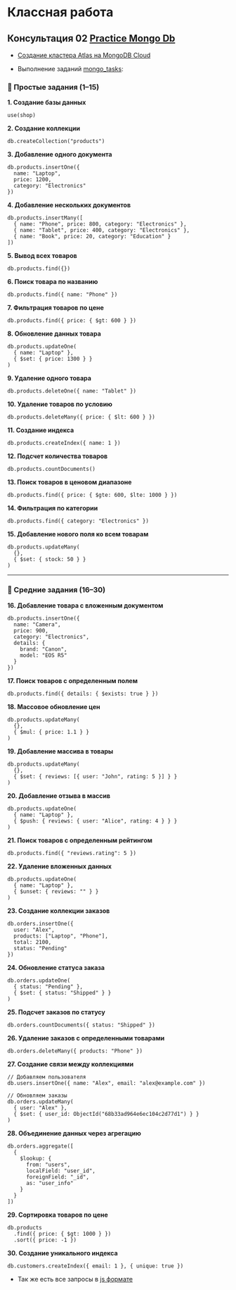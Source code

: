 # Классная работа
## Консультация 02 [Practice Mongo Db](https://lms.ait-tr.eu/#/student-cabinet/cohort/123/db/consultation/lesson/8230)

- [Создание кластера Atlas на MongoDB Cloud](https://cloud.mongodb.com/v2/68b0bbcb03fa4360bfbe7a90#/metrics/replicaSet/68b32bece5bdfb48ad48084d/explorer/shop)

- Выполнение заданий [mongo_tasks](mongo_tasks.md):

### 🔹 Простые задания (1–15)

**1. Создание базы данных**  
```mongodb
use(shop)
```

**2. Создание коллекции**  
```mongodb
db.createCollection("products")
```

**3. Добавление одного документа**  
```mongodb
db.products.insertOne({
  name: "Laptop",
  price: 1200,
  category: "Electronics"
})
```

**4. Добавление нескольких документов**  
```mongodb
db.products.insertMany([
  { name: "Phone", price: 800, category: "Electronics" },
  { name: "Tablet", price: 400, category: "Electronics" },
  { name: "Book", price: 20, category: "Education" }
])
```

**5. Вывод всех товаров**  
```mongodb
db.products.find({})
```

**6. Поиск товара по названию**  
```mongodb
db.products.find({ name: "Phone" })
```

**7. Фильтрация товаров по цене**  
```mongodb
db.products.find({ price: { $gt: 600 } })
```

**8. Обновление данных товара**  
```mongodb
db.products.updateOne(
  { name: "Laptop" },
  { $set: { price: 1300 } }
)
```

**9. Удаление одного товара**  
```mongodb
db.products.deleteOne({ name: "Tablet" })
```

**10. Удаление товаров по условию**  
```mongodb
db.products.deleteMany({ price: { $lt: 600 } })
```

**11. Создание индекса**  
```mongodb
db.products.createIndex({ name: 1 })
```

**12. Подсчет количества товаров**  
```mongodb
db.products.countDocuments()
```

**13. Поиск товаров в ценовом диапазоне**  
```mongodb
db.products.find({ price: { $gte: 600, $lte: 1000 } })
```

**14. Фильтрация по категории**  
```mongodb
db.products.find({ category: "Electronics" })
```

**15. Добавление нового поля ко всем товарам**  
```mongodb
db.products.updateMany(
  {},
  { $set: { stock: 50 } }
)
```

---

### 🔸 Средние задания (16–30)

**16. Добавление товара с вложенным документом**  
```mongodb
db.products.insertOne({
  name: "Camera",
  price: 900,
  category: "Electronics",
  details: {
    brand: "Canon",
    model: "EOS R5"
  }
})
```

**17. Поиск товаров с определенным полем**  
```mongodb
db.products.find({ details: { $exists: true } })
```

**18. Массовое обновление цен**  
```mongodb
db.products.updateMany(
  {},
  { $mul: { price: 1.1 } }
)
```

**19. Добавление массива в товары**  
```mongodb
db.products.updateMany(
  {},
  { $set: { reviews: [{ user: "John", rating: 5 }] } }
)
```

**20. Добавление отзыва в массив**  
```mongodb
db.products.updateOne(
  { name: "Laptop" },
  { $push: { reviews: { user: "Alice", rating: 4 } } }
)
```

**21. Поиск товаров с определенным рейтингом**  
```mongodb
db.products.find({ "reviews.rating": 5 })
```

**22. Удаление вложенных данных**  
```mongodb
db.products.updateOne(
  { name: "Laptop" },
  { $unset: { reviews: "" } }
)
```

**23. Создание коллекции заказов**  
```mongodb
db.orders.insertOne({
  user: "Alex",
  products: ["Laptop", "Phone"],
  total: 2100,
  status: "Pending"
})
```

**24. Обновление статуса заказа**  
```mongodb
db.orders.updateOne(
  { status: "Pending" },
  { $set: { status: "Shipped" } }
)
```

**25. Подсчет заказов по статусу**  
```mongodb
db.orders.countDocuments({ status: "Shipped" })
```

**26. Удаление заказов с определенными товарами**  
```mongodb
db.orders.deleteMany({ products: "Phone" })
```

**27. Создание связи между коллекциями**  
```mongodb
// Добавляем пользователя
db.users.insertOne({ name: "Alex", email: "alex@example.com" })

// Обновляем заказы
db.orders.updateMany(
  { user: "Alex" },
  { $set: { user_id: ObjectId("68b33ad964e6ec104c2d77d1") } }
)
```

**28. Объединение данных через агрегацию**  
```mongodb
db.orders.aggregate([
  {
    $lookup: {
      from: "users",
      localField: "user_id",
      foreignField: "_id",
      as: "user_info"
    }
  }
])
```

**29. Сортировка товаров по цене**  
```mongodb
db.products
  .find({ price: { $gt: 1000 } })
  .sort({ price: -1 })
```

**30. Создание уникального индекса**  
```mongodb
db.customers.createIndex({ email: 1 }, { unique: true })
```
- Так же есть все запросы в [js формате](playground-1.mongodb.js)
